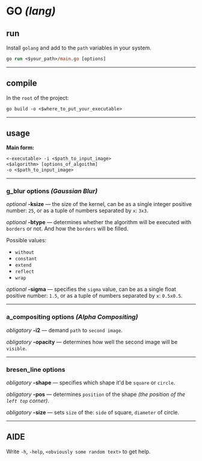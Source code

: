 <!-- markdownlint-disable -->
# GO *(lang)*

## run

Install `golang` and add to the `path` variables in your system.

```ps
go run <$your_path>/main.go [options]
```

***

## compile

In the `root` of the project:

```ps
go build -o <$where_to_put_your_executable>
```

***

## usage

**Main form:**

```ps
<-executable> -i <$path_to_input_image>
<$algorithm> [options_of_algoithm]
-o <$path_to_input_image>
```

***

### g_blur options *(Gaussian Blur)*

*optional*
**-ksize** — the size of the kernel,
can be as a single integer positive number: `25`,
or as a tuple of numbers separated by `x`: `3x3`.

*optional*
**-btype** — determines whether the algorithm
will be executed with `borders` or not.
And how the `borders` will be filled.

Possible values:

- `without`
- `constant`
- `extend`
- `reflect`
- `wrap`

*optional*
**-sigma** — specifies the `sigma` value,
can be as a single float positive number: `1.5`,
or as a tuple of numbers separated by `x`: `0.5x0.5`.

***

### a_compositing options *(Alpha Compositing)*

*obligatory*
**-i2** — demand `path` to `second image`.

*obligatory*
**-opacity** — determines how well the second image will be `visible`.

***

### bresen_line options

*obligatory*
**-shape** — specifies which shape it'd be `square` or `circle`.

*obligatory*
**-pos** — determines `position` of the shape
*(the position of the `left top` corner)*.

*obligatory*
**-size** — sets `size` of the: `side` of square,
`diameter` of circle.

***

## AIDE

Write `-h`, `-help`, `<obviously some random text>` to get help.
